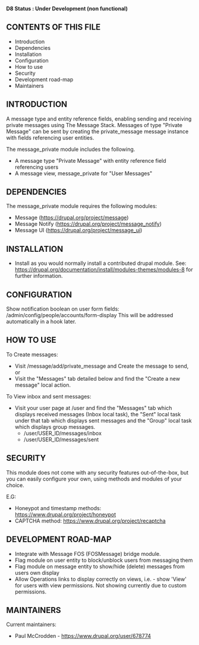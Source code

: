 **D8 Status : Under Development (non functional)**

CONTENTS OF THIS FILE
---------------------
 * Introduction
 * Dependencies
 * Installation
 * Configuration
 * How to use
 * Security
 * Development road-map
 * Maintainers


INTRODUCTION
------------
A message type and entity reference fields, enabling sending and receiving 
private messages using The Message Stack. Messages of type "Private Message" can 
be sent by creating the private_message message instance with fields referencing 
user entities.

The message_private module includes the following.
+ A message type "Private Message" with entity reference field referencing users
+ A message view, message_private for "User Messages"


DEPENDENCIES
------------
The message_private module requires the following modules:
 * Message (https://drupal.org/project/message)
 * Message Notify (https://drupal.org/project/message_notify)
 * Message UI (https://drupal.org/project/message_ui)


INSTALLATION
------------
 * Install as you would normally install a contributed drupal module. See:
   https://drupal.org/documentation/install/modules-themes/modules-8
   for further information.


CONFIGURATION
-------------
Show notification boolean on user form fields: /admin/config/people/accounts/form-display
This will be addressed automatically in a hook later.


HOW TO USE
----------
To Create messages:
 * Visit /message/add/private_message and Create the message to
 send, or
 * Visit the "Messages" tab detailed below and find the "Create a new message" 
local action.

To View inbox and sent messages:
 * Visit your user page at /user and find the "Messages" tab which displays 
received messages (Inbox local task), the "Sent" local task under that tab which
displays sent messages and the "Group" local task which displays group messages.
   * /user/USER_ID/messages/inbox
   * /user/USER_ID/messages/sent


SECURITY
--------
This module does not come with any security features out-of-the-box, but you can
easily configure your own, using methods and modules of your choice.

E.G:
 * Honeypot and timestamp methods: https://www.drupal.org/project/honeypot
 * CAPTCHA method: https://www.drupal.org/project/recaptcha


DEVELOPMENT ROAD-MAP
--------------------
 * Integrate with Message FOS (FOSMessage) bridge module.
 * Flag module on user entity to block/unblock users from messaging them
 * Flag module on message entity to show/hide (delete) messages from users own 
   display
 * Allow Operations links to display correctly on views, i.e. - show 'View' for
   users with view permissions. Not showing currently due to custom permissions.


MAINTAINERS
-----------
Current maintainers:
 * Paul McCrodden - https://www.drupal.org/user/678774
